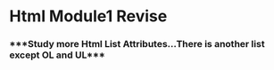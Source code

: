 # Html Module1 Revise



### **\*\*\*Study more Html List Attributes...There is another list except OL and UL\*\*\***

